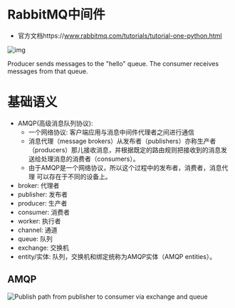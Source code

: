 # RabbitMQ中间件

- 官方文档https://www.rabbitmq.com/tutorials/tutorial-one-python.html

![img](https://wwfyde.oss-cn-hangzhou.aliyuncs.com/images/20210802140907.png)

Producer sends messages to the "hello" queue. The consumer receives messages from that queue.

# 基础语义

- AMQP(高级消息队列协议): 
    - 一个网络协议: 客户端应用与消息中间件代理者之间进行通信
    - 消息代理（message brokers）从发布者（publishers）亦称生产者（producers）那儿接收消息，并根据既定的路由规则把接收到的消息发送给处理消息的消费者（consumers）。
    - 由于AMQP是一个网络协议，所以这个过程中的发布者，消费者，消息代理 可以存在于不同的设备上。
- broker: 代理者
- publisher: 发布者
- producer: 生产者
- consumer: 消费者
- worker: 执行者
- channel: 通道
- queue: 队列
- exchange: 交换机
- entity/实体: 队列，交换机和绑定统称为AMQP实体（AMQP entities）。

## AMQP

![Publish path from publisher to consumer via exchange and queue](https://wwfyde.oss-cn-hangzhou.aliyuncs.com/images/20210820155336.png)